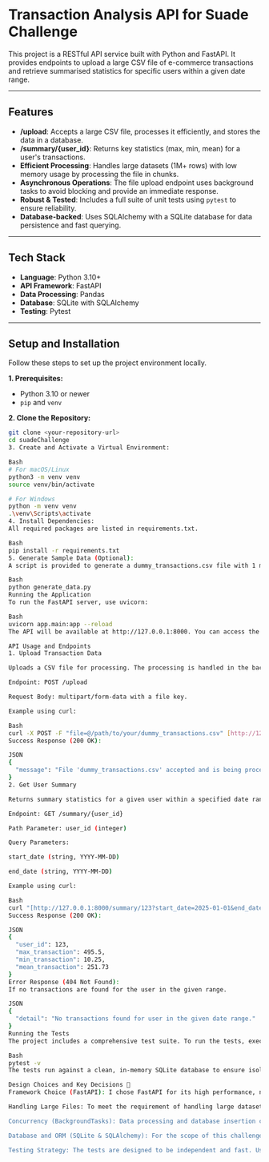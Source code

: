 # Transaction Analysis API for Suade Challenge

This project is a RESTful API service built with Python and FastAPI. It provides endpoints to upload a large CSV file of e-commerce transactions and retrieve summarised statistics for specific users within a given date range.

---

## Features

* **/upload**: Accepts a large CSV file, processes it efficiently, and stores the data in a database.
* **/summary/{user_id}**: Returns key statistics (max, min, mean) for a user's transactions.
* **Efficient Processing**: Handles large datasets (1M+ rows) with low memory usage by processing the file in chunks.
* **Asynchronous Operations**: The file upload endpoint uses background tasks to avoid blocking and provide an immediate response.
* **Robust & Tested**: Includes a full suite of unit tests using `pytest` to ensure reliability.
* **Database-backed**: Uses SQLAlchemy with a SQLite database for data persistence and fast querying.

---

## Tech Stack

* **Language**: Python 3.10+
* **API Framework**: FastAPI
* **Data Processing**: Pandas
* **Database**: SQLite with SQLAlchemy
* **Testing**: Pytest

---

## Setup and Installation

Follow these steps to set up the project environment locally.

**1. Prerequisites:**
* Python 3.10 or newer
* `pip` and `venv`

**2. Clone the Repository:**
```sh
git clone <your-repository-url>
cd suadeChallenge
3. Create and Activate a Virtual Environment:

Bash
# For macOS/Linux
python3 -m venv venv
source venv/bin/activate

# For Windows
python -m venv venv
.\venv\Scripts\activate
4. Install Dependencies:
All required packages are listed in requirements.txt.

Bash
pip install -r requirements.txt
5. Generate Sample Data (Optional):
A script is provided to generate a dummy_transactions.csv file with 1 million records for testing.

Bash
python generate_data.py
Running the Application
To run the FastAPI server, use uvicorn:

Bash
uvicorn app.main:app --reload
The API will be available at http://127.0.0.1:8000. You can access the interactive Swagger UI documentation at http://127.0.0.1:8000/docs.

API Usage and Endpoints
1. Upload Transaction Data

Uploads a CSV file for processing. The processing is handled in the background, so you will receive an immediate response.

Endpoint: POST /upload

Request Body: multipart/form-data with a file key.

Example using curl:

Bash
curl -X POST -F "file=@/path/to/your/dummy_transactions.csv" [http://127.0.0.1:8000/upload](http://127.0.0.1:8000/upload)
Success Response (200 OK):

JSON
{
  "message": "File 'dummy_transactions.csv' accepted and is being processed in the background."
}
2. Get User Summary

Returns summary statistics for a given user within a specified date range.

Endpoint: GET /summary/{user_id}

Path Parameter: user_id (integer)

Query Parameters:

start_date (string, YYYY-MM-DD)

end_date (string, YYYY-MM-DD)

Example using curl:

Bash
curl "[http://127.0.0.1:8000/summary/123?start_date=2025-01-01&end_date=2025-12-31](http://127.0.0.1:8000/summary/123?start_date=2025-01-01&end_date=2025-12-31)"
Success Response (200 OK):

JSON
{
  "user_id": 123,
  "max_transaction": 495.5,
  "min_transaction": 10.25,
  "mean_transaction": 251.73
}
Error Response (404 Not Found):
If no transactions are found for the user in the given range.

JSON
{
  "detail": "No transactions found for user in the given date range."
}
Running the Tests
The project includes a comprehensive test suite. To run the tests, execute the following command from the root directory:

Bash
pytest -v
The tests run against a clean, in-memory SQLite database to ensure isolation and speed.

Design Choices and Key Decisions 🧠
Framework Choice (FastAPI): I chose FastAPI for its high performance, native async support, and automatic generation of interactive API documentation (Swagger UI), which is excellent for development and testing.

Handling Large Files: To meet the requirement of handling large datasets efficiently, I implemented a chunking strategy. The /upload endpoint reads the CSV file in smaller chunks using pandas, ensuring that the server's memory usage remains low and constant, regardless of the file size.

Concurrency (BackgroundTasks): Data processing and database insertion can be time-consuming. I used FastAPI's BackgroundTasks to offload this work. This allows the API to immediately respond to the client's upload request, creating a non-blocking, responsive user experience.

Database and ORM (SQLite & SQLAlchemy): For the scope of this challenge, SQLite is a simple and effective file-based database that requires no separate server setup. I used SQLAlchemy as the ORM for its powerful engine and connection management, which allows for robust, backend-agnostic database interactions. An index was added to the (user_id, timestamp) columns to ensure that summary queries remain fast even with millions of rows.

Testing Strategy: The tests are designed to be independent and fast. Using an in-memory SQLite database for the test suite ensures that tests don't interfere with each other or require a persistent database file. The dependency injection system in FastAPI was used to seamlessly swap the production database engine with the test engine.
